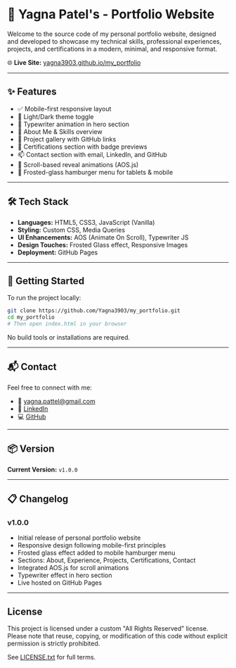 
# 💼 Yagna Patel's - Portfolio Website

Welcome to the source code of my personal portfolio website, designed and developed to showcase my technical skills, professional experiences, projects, and certifications in a modern, minimal, and responsive format.

🌐 **Live Site:** [yagna3903.github.io/my_portfolio](https://yagna3903.github.io/my_portfolio/)

---

## ✨ Features

- ✅ Mobile-first responsive layout
- 🌙 Light/Dark theme toggle
- 💬 Typewriter animation in hero section
- 🧠 About Me & Skills overview
- 🧪 Project gallery with GitHub links
- 🏅 Certifications section with badge previews
- 📫 Contact section with email, LinkedIn, and GitHub
- 🎨 Scroll-based reveal animations (AOS.js)
- 🍃 Frosted-glass hamburger menu for tablets & mobile

---

## 🛠️ Tech Stack

- **Languages:** HTML5, CSS3, JavaScript (Vanilla)
- **Styling:** Custom CSS, Media Queries
- **UI Enhancements:** AOS (Animate On Scroll), Typewriter JS
- **Design Touches:** Frosted Glass effect, Responsive Images
- **Deployment:** GitHub Pages

---

## 🚀 Getting Started

To run the project locally:

```bash
git clone https://github.com/Yagna3903/my_portfolio.git
cd my_portfolio
# Then open index.html in your browser
```

No build tools or installations are required.

---

## 📬 Contact

Feel free to connect with me:

- 📧 [yagna.pattel@gmail.com](mailto:yagna.pattel@gmail.com)
- 💼 [LinkedIn](https://linkedin.com/in/yagna--patel)
- 💻 [GitHub](https://github.com/Yagna3903)

---

## 📦 Version

**Current Version:** `v1.0.0`

---

## 📋 Changelog

### v1.0.0
- Initial release of personal portfolio website
- Responsive design following mobile-first principles
- Frosted glass effect added to mobile hamburger menu
- Sections: About, Experience, Projects, Certifications, Contact
- Integrated AOS.js for scroll animations
- Typewriter effect in hero section
- Live hosted on GitHub Pages

---

## License

This project is licensed under a custom "All Rights Reserved" license.  
Please note that reuse, copying, or modification of this code without explicit permission is strictly prohibited.

See [LICENSE.txt](./LICENSE.txt) for full terms.

